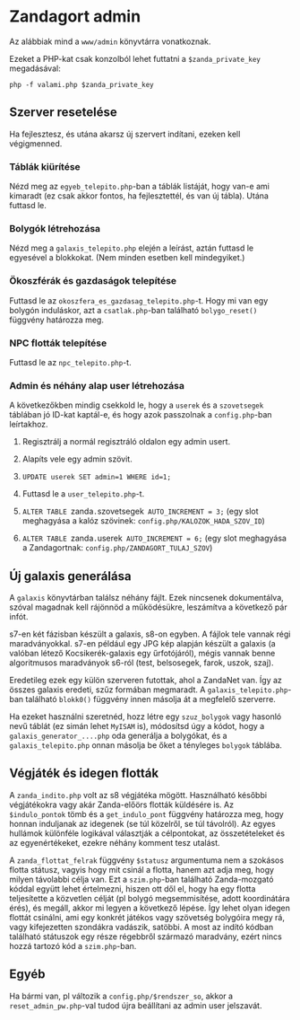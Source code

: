 Zandagort admin
===============

Az alábbiak mind a `www/admin` könyvtárra vonatkoznak.

Ezeket a PHP-kat csak konzolból lehet futtatni a `$zanda_private_key` megadásával:

	php -f valami.php $zanda_private_key


## Szerver resetelése

Ha fejlesztesz, és utána akarsz új szervert indítani, ezeken kell végigmenned.

### Táblák kiürítése

Nézd meg az `egyeb_telepito.php`-ban a táblák listáját, hogy van-e ami kimaradt (ez csak akkor fontos, ha fejlesztettél, és van új tábla). Utána futtasd le.

### Bolygók létrehozása

Nézd meg a `galaxis_telepito.php` elején a leírást, aztán futtasd le egyesével a blokkokat. (Nem minden esetben kell mindegyiket.)

### Ökoszférák és gazdaságok telepítése

Futtasd le az `okoszfera_es_gazdasag_telepito.php`-t. Hogy mi van egy bolygón induláskor, azt a `csatlak.php`-ban található `bolygo_reset()` függvény határozza meg.

### NPC flották telepítése

Futtasd le az `npc_telepito.php`-t.

### Admin és néhány alap user létrehozása

A következőkben mindig csekkold le, hogy a `userek` és a `szovetsegek` táblában jó ID-kat kaptál-e, és hogy azok passzolnak a `config.php`-ban leírtakhoz.

1. Regisztrálj a normál regisztráló oldalon egy admin usert.

2. Alapíts vele egy admin szövit.

3. `UPDATE userek SET admin=1 WHERE id=1;`

4. Futtasd le a `user_telepito.php`-t.

5. `ALTER TABLE `zanda`.`szovetsegek` AUTO_INCREMENT = 3;` (egy slot meghagyása a kalóz szövinek: `config.php/KALOZOK_HADA_SZOV_ID`)

6. `ALTER TABLE `zanda`.`userek` AUTO_INCREMENT = 6;` (egy slot meghagyása a Zandagortnak: `config.php/ZANDAGORT_TULAJ_SZOV`)


## Új galaxis generálása

A `galaxis` könyvtárban találsz néhány fájlt. Ezek nincsenek dokumentálva, szóval magadnak kell rájönnöd a működésükre, leszámítva a következő pár infót.

s7-en két fázisban készült a galaxis, s8-on egyben. A fájlok tele vannak régi maradványokkal. s7-en például egy JPG kép alapján készült a galaxis (a valóban létező Kocsikerék-galaxis egy űrfotójáról), mégis vannak benne algoritmusos maradványok s6-ról (test, belsosegek, farok, uszok, szaj).

Eredetileg ezek egy külön szerveren futottak, ahol a ZandaNet van. Így az összes galaxis eredeti, szűz formában megmaradt. A `galaxis_telepito.php`-ban található `blokk0()` függvény innen másolja át a megfelelő szerverre.

Ha ezeket használni szeretnéd, hozz létre egy `szuz_bolygok` vagy hasonló nevű táblát (ez simán lehet `MyISAM` is), módosítsd úgy a kódot, hogy a `galaxis_generator_....php` oda generálja a bolygókat, és a `galaxis_telepito.php` onnan másolja be őket a tényleges `bolygok` táblába.


## Végjáték és idegen flották

A `zanda_indito.php` volt az s8 végjátéka mögött. Használható későbbi végjátékokra vagy akár Zanda-előörs flották küldésére is. Az `$indulo_pontok` tömb és a `get_indulo_pont` függvény határozza meg, hogy honnan induljanak az idegenek (se túl közelről, se túl távolról). Az egyes hullámok különféle logikával választják a célpontokat, az összetételeket és az egyenértékeket, ezekre néhány komment tesz utalást.

A `zanda_flottat_felrak` függvény `$statusz` argumentuma nem a szokásos flotta státusz, vagyis hogy mit csinál a flotta, hanem azt adja meg, hogy milyen távolabbi célja van. Ezt a `szim.php`-ban található Zanda-mozgató kóddal együtt lehet értelmezni, hiszen ott dől el, hogy ha egy flotta teljesítette a közvetlen célját (pl bolygó megsemmisítése, adott koordinátára érés), és megáll, akkor mi legyen a következő lépése. Így lehet olyan idegen flottát csinálni, ami egy konkrét játékos vagy szövetség bolygóira megy rá, vagy kifejezetten szondákra vadászik, satöbbi. A most az indító kódban található státuszok egy része régebbről származó maradvány, ezért nincs hozzá tartozó kód a `szim.php`-ban.


## Egyéb

Ha bármi van, pl változik a `config.php/$rendszer_so`, akkor a `reset_admin_pw.php`-val tudod újra beállítani az admin user jelszavát.
